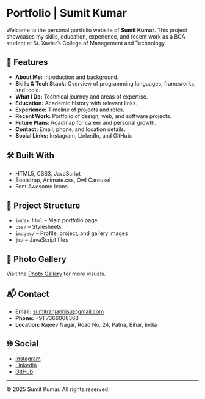 # Portfolio | Sumit Kumar

Welcome to the personal portfolio website of **Sumit Kumar**. This project showcases my skills, education, experience, and recent work as a BCA student at St. Xavier’s College of Management and Technology.

## 🚀 Features

- **About Me:** Introduction and background.
- **Skills & Tech Stack:** Overview of programming languages, frameworks, and tools.
- **What I Do:** Technical journey and areas of expertise.
- **Education:** Academic history with relevant links.
- **Experience:** Timeline of projects and roles.
- **Recent Work:** Portfolio of design, web, and software projects.
- **Future Plans:** Roadmap for career and personal growth.
- **Contact:** Email, phone, and location details.
- **Social Links:** Instagram, LinkedIn, and GitHub.

## 🛠️ Built With

- HTML5, CSS3, JavaScript
- Bootstrap, Animate.css, Owl Carousel
- Font Awesome Icons

## 📁 Project Structure

- `index.html` – Main portfolio page
- `css/` – Stylesheets
- `images/` – Profile, project, and gallery images
- `js/` – JavaScript files

## 📸 Photo Gallery

Visit the [Photo Gallery](gallery.html) for more visuals.



## 📬 Contact

- **Email:** [sumitranjanhisu@gmail.com](mailto:sumitranjanhisu@gmail.com)
- **Phone:** +91 7366006363
- **Location:** Rajeev Nagar, Road No. 24, Patna, Bihar, India

## 🌐 Social

- [Instagram](https://www.instagram.com/9._sumit)
- [LinkedIn](https://www.linkedin.com/in/sumit7366/)
- [GitHub](https://github.com/sumit7366)

---

&copy; 2025 Sumit Kumar. All rights reserved.
